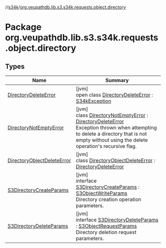 //[s34k](../../index.md)/[org.veupathdb.lib.s3.s34k.requests.object.directory](index.md)

# Package org.veupathdb.lib.s3.s34k.requests.object.directory

## Types

| Name | Summary |
|---|---|
| [DirectoryDeleteError](-directory-delete-error/index.md) | [jvm]<br>open class [DirectoryDeleteError](-directory-delete-error/index.md) : [S34kException](../org.veupathdb.lib.s3.s34k.errors/-s34k-exception/index.md) |
| [DirectoryNotEmptyError](-directory-not-empty-error/index.md) | [jvm]<br>class [DirectoryNotEmptyError](-directory-not-empty-error/index.md) : [DirectoryDeleteError](-directory-delete-error/index.md)<br>Exception thrown when attempting to delete a directory that is not empty without using the delete operation's recursive flag. |
| [DirectoryObjectDeleteError](-directory-object-delete-error/index.md) | [jvm]<br>class [DirectoryObjectDeleteError](-directory-object-delete-error/index.md) : [DirectoryDeleteError](-directory-delete-error/index.md) |
| [S3DirectoryCreateParams](-s3-directory-create-params/index.md) | [jvm]<br>interface [S3DirectoryCreateParams](-s3-directory-create-params/index.md) : [S3ObjectWriteParams](../org.veupathdb.lib.s3.s34k.requests.object/-s3-object-write-params/index.md)<br>Directory creation operation parameters. |
| [S3DirectoryDeleteParams](-s3-directory-delete-params/index.md) | [jvm]<br>interface [S3DirectoryDeleteParams](-s3-directory-delete-params/index.md) : [S3ObjectRequestParams](../org.veupathdb.lib.s3.s34k.requests.object/-s3-object-request-params/index.md)<br>Directory deletion request parameters. |
